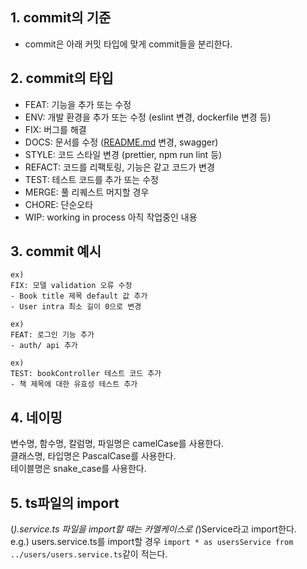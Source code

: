 ## 1. commit의 기준

- commit은 아래 커밋 타입에 맞게 commit들을 분리한다.

## 2. commit의 타입

- FEAT: 기능을 추가 또는 수정
- ENV: 개발 환경을 추가 또는 수정 (eslint 변경, dockerfile 변경 등)
- FIX: 버그를 해결
- DOCS: 문서를 수정 ([README.md](http://readme.md/) 변경, swagger)
- STYLE: 코드 스타일 변경 (prettier, npm run lint 등)
- REFACT: 코드를 리팩토링, 기능은 같고 코드가 변경
- TEST: 테스트 코드를 추가 또는 수정
- MERGE: 풀 리퀘스트 머지할 경우
- CHORE: 단순오타
- WIP: working in process 아직 작업중인 내용

## 3. commit 예시

```
ex)
FIX: 모델 validation 오류 수정
- Book title 제목 default 값 추가
- User intra 최소 길이 0으로 변경

ex)
FEAT: 로그인 기능 추가
- auth/ api 추가

ex)
TEST: bookController 테스트 코드 추가 
- 책 제목에 대한 유효성 테스트 추가
```

## 4. 네이밍
변수명, 함수명, 칼럼명, 파일명은 camelCase를 사용한다.  
클래스명, 타입명은 PascalCase를 사용한다.  
테이블명은 snake_case를 사용한다.  

## 5. ts파일의 import
(*).service.ts 파일을 import할 때는 카멜케이스로 (*)Service라고 import한다.  
e.g.) users.service.ts를 import할 경우 `import * as usersService from ../users/users.service.ts`같이 적는다.
